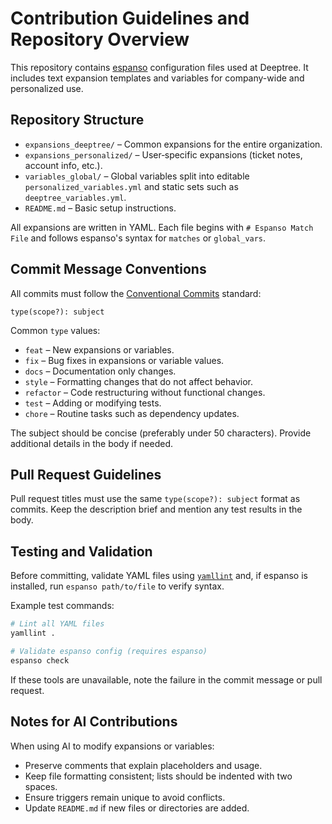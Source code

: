 # Contribution Guidelines and Repository Overview

This repository contains [espanso](https://espanso.org/) configuration files used at Deeptree. It includes text expansion templates and variables for company-wide and personalized use.

## Repository Structure

- `expansions_deeptree/` – Common expansions for the entire organization.
- `expansions_personalized/` – User‑specific expansions (ticket notes, account info, etc.).
- `variables_global/` – Global variables split into editable `personalized_variables.yml` and static sets such as `deeptree_variables.yml`.
- `README.md` – Basic setup instructions.

All expansions are written in YAML. Each file begins with `# Espanso Match File` and follows espanso's syntax for `matches` or `global_vars`.

## Commit Message Conventions

All commits must follow the [Conventional Commits](https://www.conventionalcommits.org) standard:

```
type(scope?): subject
```

Common `type` values:

- `feat` – New expansions or variables.
- `fix` – Bug fixes in expansions or variable values.
- `docs` – Documentation only changes.
- `style` – Formatting changes that do not affect behavior.
- `refactor` – Code restructuring without functional changes.
- `test` – Adding or modifying tests.
- `chore` – Routine tasks such as dependency updates.


The subject should be concise (preferably under 50 characters). Provide additional details in the body if needed.

## Pull Request Guidelines

Pull request titles must use the same `type(scope?): subject` format as commits. Keep the description brief and mention any test results in the body.

## Testing and Validation

Before committing, validate YAML files using [`yamllint`](https://github.com/adrienverge/yamllint) and, if espanso is installed, run `espanso path/to/file` to verify syntax.

Example test commands:

```bash
# Lint all YAML files
yamllint .

# Validate espanso config (requires espanso)
espanso check
```

If these tools are unavailable, note the failure in the commit message or pull request.

## Notes for AI Contributions

When using AI to modify expansions or variables:

- Preserve comments that explain placeholders and usage.
- Keep file formatting consistent; lists should be indented with two spaces.
- Ensure triggers remain unique to avoid conflicts.
- Update `README.md` if new files or directories are added.

